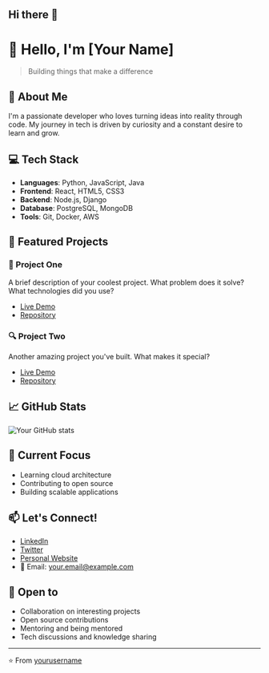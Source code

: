 ## Hi there 👋

# 👋 Hello, I'm [Your Name]

> Building things that make a difference

## 🚀 About Me
I'm a passionate developer who loves turning ideas into reality through code. My journey in tech is driven by curiosity and a constant desire to learn and grow.

## 💻 Tech Stack
- **Languages**: Python, JavaScript, Java
- **Frontend**: React, HTML5, CSS3
- **Backend**: Node.js, Django
- **Database**: PostgreSQL, MongoDB
- **Tools**: Git, Docker, AWS

## 🌟 Featured Projects

### 🎯 Project One
A brief description of your coolest project. What problem does it solve? What technologies did you use?
- [Live Demo](https://your-demo-link.com)
- [Repository](https://github.com/yourusername/project-one)

### 🔍 Project Two
Another amazing project you've built. What makes it special?
- [Live Demo](https://your-demo-link.com)
- [Repository](https://github.com/yourusername/project-two)

## 📈 GitHub Stats
![Your GitHub stats](https://github-readme-stats.vercel.app/api?username=yourusername&show_icons=true&theme=radical)

## 🎯 Current Focus
- Learning cloud architecture
- Contributing to open source
- Building scalable applications

## 📫 Let's Connect!
- [LinkedIn](https://linkedin.com/in/yourusername)
- [Twitter](https://twitter.com/yourusername)
- [Personal Website](https://yourwebsite.com)
- 📧 Email: your.email@example.com

## 🤝 Open to
- Collaboration on interesting projects
- Open source contributions
- Mentoring and being mentored
- Tech discussions and knowledge sharing

---
⭐️ From [yourusername](https://github.com/yourusername)
